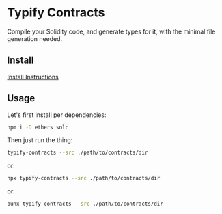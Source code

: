 # Typify Contracts

Compile your Solidity code, and generate types for it, with the minimal file generation needed.

## Install

[Install Instructions](https://github.com/DeepDoge/typify-contracts/releases)

## Usage

Let's first install per dependencies:

```bash
npm i -D ethers solc
```

Then just run the thing:

```bash
typify-contracts --src ./path/to/contracts/dir
```

or:

```bash
npx typify-contracts --src ./path/to/contracts/dir
```

or:

```bash
bunx typify-contracts --src ./path/to/contracts/dir
```
